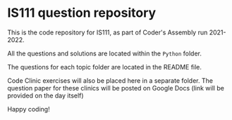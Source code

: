 # IS111 question repository

This is the code repository for IS111, as part of Coder's Assembly run 2021-2022.

All the questions and solutions are located within the `Python` folder.

The questions for each topic folder are located in the README file.

Code Clinic exercises will also be placed here in a separate folder. The question paper for these clinics will be posted on Google Docs (link will be provided on the day itself)

Happy coding!
